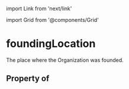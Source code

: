 import Link from 'next/link'
  
import Grid from '@components/Grid'

# foundingLocation

The place where the Organization was founded.

## Property of



